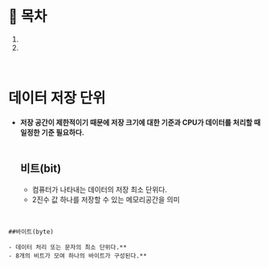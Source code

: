 # 🔖 목차

1.
2.

<br/>

# 데이터 저장 단위

  - #### 저장 공간이 제한적이기 때문에 저장 크기에 대한 기준과 CPU가 데이터를 처리할 때 일정한 기준 필요하다.<br/><br/>


	## 비트(bit)


	- 컴퓨터가 나타내는 데이터의 저장 최소 단위다.
	- 2진수 값 하나를 저장할 수 있는 메모리공간을 의미

<br/>

	##바이트(byte)
	
	- 데이터 처리 또는 문자의 최소 단위다.**
	- 8개의 비트가 모여 하나의 바이트가 구성된다.**

<br/>
